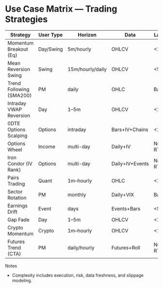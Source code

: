 # Use Case Matrix — Trading Strategies

| Strategy | User Type | Horizon | Data | Latency | Priority | Complexity |
|----------|-----------|---------|------|---------|----------|------------|
| Momentum Breakout (Eq) | Day/Swing | 5m/hourly | OHLCV | <1s | High | Medium |
| Mean Reversion Swing | Swing | 15m/hourly/daily | OHLCV | <5s | High | Medium |
| Trend Following (SMA200) | PM | daily | OHLC | Batch | High | Low |
| Intraday VWAP Reversion | Day | 1–5m | OHLCV | <100ms | High | High |
| 0DTE Options Scalping | Options | intraday | Bars+IV+Chains | <1s | High | High |
| Options Wheel | Income | multi-day | Daily+IV | Near-RT | Medium | Medium |
| Iron Condor (IV Rank) | Options | multi-day | Daily+IV+Events | Near-RT | High | High |
| Pairs Trading | Quant | 1m–hourly | OHLC | <1s | Medium | High |
| Sector Rotation | PM | monthly | Daily+VIX | Batch | Medium | Low |
| Earnings Drift | Event | days | Events+Bars | <5s | Medium | Medium |
| Gap Fade | Day | 1–5m | OHLCV | <1s | Medium | Medium |
| Crypto Momentum | Crypto | 1m–hourly | OHLCV | <1s | Medium | Medium |
| Futures Trend (CTA) | PM | daily/hourly | Futures+Roll | Near-RT | Medium | High |

Notes
- Complexity includes execution, risk, data freshness, and slippage modeling.

